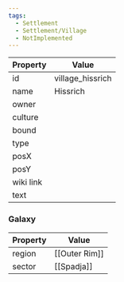 ```yaml
---
tags:
  - Settlement
  - Settlement/Village
  - NotImplemented
---
```


| Property  | Value            |
| --------- | ---------------- |
| id        | village_hissrich |
| name      | Hissrich         |
| owner     |                  |
| culture   |                  |
| bound     |                  |
| type      |                  |
| posX      |                  |
| posY      |                  |
| wiki link |                  |
| text      |                  |

### Galaxy
| Property | Value         |
| -------- | ------------- |
| region   | [[Outer Rim]] |
| sector   | [[Spadja]]    |
